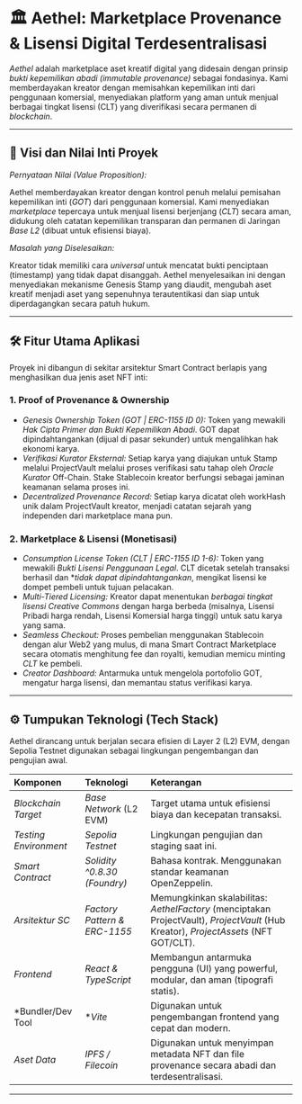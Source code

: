 # 🏛️ Aethel: Marketplace Provenance & Lisensi Digital Terdesentralisasi

*Aethel* adalah marketplace aset kreatif digital yang didesain dengan prinsip *bukti kepemilikan abadi (immutable provenance)* sebagai fondasinya. Kami memberdayakan kreator dengan memisahkan kepemilikan inti dari penggunaan komersial, menyediakan platform yang aman untuk menjual berbagai tingkat lisensi (CLT) yang diverifikasi secara permanen di *blockchain*.

---

## 🌟 Visi dan Nilai Inti Proyek

*Pernyataan Nilai (Value Proposition):*

Aethel memberdayakan kreator dengan kontrol penuh melalui pemisahan kepemilikan inti (*GOT*) dari penggunaan komersial. Kami menyediakan *marketplace* tepercaya untuk menjual lisensi berjenjang (*CLT*) secara aman, didukung oleh catatan kepemilikan transparan dan permanen di Jaringan *Base L2* (dibuat untuk efisiensi biaya).

*Masalah yang Diselesaikan:*

Kreator tidak memiliki cara *universal* untuk mencatat bukti penciptaan (timestamp) yang tidak dapat disanggah. Aethel menyelesaikan ini dengan menyediakan mekanisme Genesis Stamp yang diaudit, mengubah aset kreatif menjadi aset yang sepenuhnya terautentikasi dan siap untuk diperdagangkan secara patuh hukum.

---

## 🛠️ Fitur Utama Aplikasi

Proyek ini dibangun di sekitar arsitektur Smart Contract berlapis yang menghasilkan dua jenis aset NFT inti:

### 1. Proof of Provenance & Ownership

* *Genesis Ownership Token (GOT | ERC-1155 ID 0):* Token yang mewakili *Hak Cipta Primer dan Bukti Kepemilikan Abadi*. GOT dapat dipindahtangankan (dijual di pasar sekunder) untuk mengalihkan hak ekonomi karya.
* *Verifikasi Kurator Eksternal:* Setiap karya yang diajukan untuk Stamp melalui ProjectVault melalui proses verifikasi satu tahap oleh *Oracle Kurator* Off-Chain. Stake Stablecoin kreator berfungsi sebagai jaminan keamanan selama proses ini.
* *Decentralized Provenance Record:* Setiap karya dicatat oleh workHash unik dalam ProjectVault kreator, menjadi catatan sejarah yang independen dari marketplace mana pun.

### 2. Marketplace & Lisensi (Monetisasi)

* *Consumption License Token (CLT | ERC-1155 ID 1-6):* Token yang mewakili *Bukti Lisensi Penggunaan Legal*. CLT dicetak setelah transaksi berhasil dan **tidak dapat dipindahtangankan*, mengikat lisensi ke dompet pembeli untuk tujuan pelacakan.
* *Multi-Tiered Licensing:* Kreator dapat menentukan *berbagai tingkat lisensi Creative Commons* dengan harga berbeda (misalnya, Lisensi Pribadi harga rendah, Lisensi Komersial harga tinggi) untuk satu karya yang sama.
* *Seamless Checkout:* Proses pembelian menggunakan Stablecoin dengan alur Web2 yang mulus, di mana Smart Contract Marketplace secara otomatis menghitung fee dan royalti, kemudian memicu minting *CLT* ke pembeli.
* *Creator Dashboard:* Antarmuka untuk mengelola portofolio GOT, mengatur harga lisensi, dan memantau status verifikasi karya.

---

## ⚙️ Tumpukan Teknologi (Tech Stack)

Aethel dirancang untuk berjalan secara efisien di Layer 2 (L2) EVM, dengan Sepolia Testnet digunakan sebagai lingkungan pengembangan dan pengujian awal.

| Komponen | Teknologi | Keterangan |
| :--- | :--- | :--- |
| *Blockchain Target* | *Base Network* (L2 EVM) | Target utama untuk efisiensi biaya dan kecepatan transaksi. |
| *Testing Environment* | *Sepolia Testnet* | Lingkungan pengujian dan staging saat ini. |
| *Smart Contract* | *Solidity ^0.8.30 (Foundry)* | Bahasa kontrak. Menggunakan standar keamanan OpenZeppelin. |
| *Arsitektur SC* | *Factory Pattern & ERC-1155* | Memungkinkan skalabilitas: *AethelFactory* (menciptakan ProjectVault), *ProjectVault* (Hub Kreator), *ProjectAssets* (NFT GOT/CLT). |
| *Frontend* | *React & TypeScript* | Membangun antarmuka pengguna (UI) yang powerful, modular, dan aman (tipografi statis). |
| *Bundler/Dev Tool| **Vite* | Digunakan untuk pengembangan frontend yang cepat dan modern. |
| *Aset Data* | *IPFS / Filecoin* | Digunakan untuk menyimpan metadata NFT dan file provenance secara abadi dan terdesentralisasi. |

---

